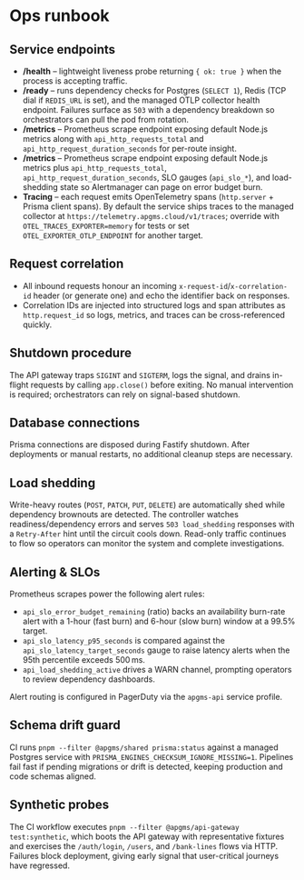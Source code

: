 # Ops runbook

## Service endpoints
- **/health** – lightweight liveness probe returning `{ ok: true }` when the process is accepting traffic.
- **/ready** – runs dependency checks for Postgres (`SELECT 1`), Redis (TCP dial if `REDIS_URL` is set), and the managed OTLP collector health endpoint. Failures surface as `503` with a dependency breakdown so orchestrators can pull the pod from rotation.
- **/metrics** – Prometheus scrape endpoint exposing default Node.js metrics along with `api_http_requests_total` and `api_http_request_duration_seconds` for per-route insight.
 - **/metrics** – Prometheus scrape endpoint exposing default Node.js metrics plus `api_http_requests_total`, `api_http_request_duration_seconds`, SLO gauges (`api_slo_*`), and load-shedding state so Alertmanager can page on error budget burn.
- **Tracing** – each request emits OpenTelemetry spans (`http.server` + Prisma client spans). By default the service ships traces to the managed collector at `https://telemetry.apgms.cloud/v1/traces`; override with `OTEL_TRACES_EXPORTER=memory` for tests or set `OTEL_EXPORTER_OTLP_ENDPOINT` for another target.

## Request correlation
- All inbound requests honour an incoming `x-request-id`/`x-correlation-id` header (or generate one) and echo the identifier back on responses.
- Correlation IDs are injected into structured logs and span attributes as `http.request_id` so logs, metrics, and traces can be cross-referenced quickly.

## Shutdown procedure
The API gateway traps `SIGINT` and `SIGTERM`, logs the signal, and drains in-flight requests by calling `app.close()` before exiting. No manual intervention is required; orchestrators can rely on signal-based shutdown.

## Database connections
Prisma connections are disposed during Fastify shutdown. After deployments or manual restarts, no additional cleanup steps are necessary.

## Load shedding
Write-heavy routes (`POST`, `PATCH`, `PUT`, `DELETE`) are automatically shed while dependency brownouts are detected. The controller watches readiness/dependency errors and serves `503 load_shedding` responses with a `Retry-After` hint until the circuit cools down. Read-only traffic continues to flow so operators can monitor the system and complete investigations.

## Alerting & SLOs
Prometheus scrapes power the following alert rules:

- `api_slo_error_budget_remaining` (ratio) backs an availability burn-rate alert with a 1-hour (fast burn) and 6-hour (slow burn) window at a 99.5% target.
- `api_slo_latency_p95_seconds` is compared against the `api_slo_latency_target_seconds` gauge to raise latency alerts when the 95th percentile exceeds 500 ms.
- `api_load_shedding_active` drives a WARN channel, prompting operators to review dependency dashboards.

Alert routing is configured in PagerDuty via the `apgms-api` service profile.

## Schema drift guard
CI runs `pnpm --filter @apgms/shared prisma:status` against a managed Postgres service with `PRISMA_ENGINES_CHECKSUM_IGNORE_MISSING=1`. Pipelines fail fast if pending migrations or drift is detected, keeping production and code schemas aligned.

## Synthetic probes
The CI workflow executes `pnpm --filter @apgms/api-gateway test:synthetic`, which boots the API gateway with representative fixtures and exercises the `/auth/login`, `/users`, and `/bank-lines` flows via HTTP. Failures block deployment, giving early signal that user-critical journeys have regressed.
